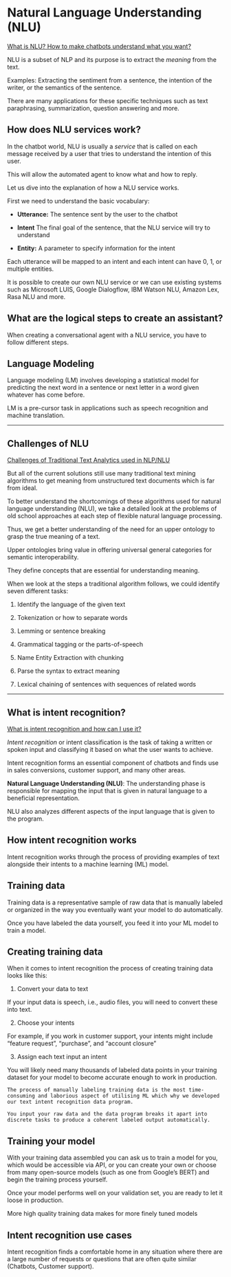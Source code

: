 # Natural Language Understanding (NLU)

[What is NLU? How to make chatbots understand what you want?](https://medium.com/empathic-labs/what-is-nlu-how-to-make-chatbots-understand-what-you-want-cecafff7aa7b)

NLU is a subset of NLP and its purpose is to extract the _meaning_ from the text. 

Examples: Extracting the sentiment from a sentence, the intention of the writer, or the semantics of the sentence. 

There are many applications for these specific techniques such as text paraphrasing, summarization, question answering and more. 


## How does NLU services work?

In the chatbot world, NLU is usually a _service_ that is called on each message received by a user that tries to understand the intention of this user. 

This will allow the automated agent to know what and how to reply. 

Let us dive into the explanation of how a NLU service works. 

First we need to understand the basic vocabulary:

- **Utterance:** The sentence sent by the user to the chatbot

- **Intent** The final goal of the sentence, that the NLU service will try to understand

- **Entity:** A parameter to specify information for the intent

Each utterance will be mapped to an intent and each intent can have 0, 1, or multiple entities. 

It is possible to create our own NLU service or we can use existing systems such as Microsoft LUIS, Google Dialogflow, IBM Watson NLU, Amazon Lex, Rasa NLU and more.

## What are the logical steps to create an assistant?

When creating a conversational agent with a NLU service, you have to follow different steps.

## Language Modeling

Language modeling (LM) involves developing a statistical model for predicting the next word in a sentence or next letter in a word given whatever has come before. 

LM is a pre-cursor task in applications such as speech recognition and machine translation.



----------


## Challenges of NLU

[Challenges of Traditional Text Analytics used in NLP/NLU](https://constkogan.medium.com/challenges-of-traditional-text-analytics-used-in-nlp-nlu-b79904f9f9a9)

But all of the current solutions still use many traditional text mining algorithms to get meaning from unstructured text documents which is far from ideal.

To better understand the shortcomings of these algorithms used for natural language understanding (NLU), we take a detailed look at the problems of old school approaches at each step of flexible natural language processing. 

Thus, we get a better understanding of the need for an upper ontology to grasp the true meaning of a text. 

Upper ontologies bring value in offering universal general categories for semantic interoperability. 

They define concepts that are essential for understanding meaning.

When we look at the steps a traditional algorithm follows, we could identify seven different tasks:

1. Identify the language of the given text

2. Tokenization or how to separate words

3. Lemming or sentence breaking

4. Grammatical tagging or the parts-of-speech

5. Name Entity Extraction with chunking

6. Parse the syntax to extract meaning

7. Lexical chaining of sentences with sequences of related words


----------



## What is intent recognition?

[What is intent recognition and how can I use it?](https://medium.com/mysuperai/what-is-intent-recognition-and-how-can-i-use-it-9ceb35055c4f)

_Intent recognition_ or intent classification is the task of taking a written or spoken input and classifying it based on what the user wants to achieve. 

Intent recognition forms an essential component of chatbots and finds use in sales conversions, customer support, and many other areas.

**Natural Language Understanding (NLU)**: The understanding phase is responsible for mapping the input that is given in natural language to a beneficial representation. 

NLU also analyzes different aspects of the input language that is given to the program.

## How intent recognition works

Intent recognition works through the process of providing examples of text alongside their intents to a machine learning (ML) model.

## Training data

Training data is a representative sample of raw data that is manually labeled or organized in the way you eventually want your model to do automatically. 

Once you have labeled the data yourself, you feed it into your ML model to train a model.

## Creating training data

When it comes to intent recognition the process of creating training data looks like this:

1. Convert your data to text

  If your input data is speech, i.e., audio files, you will need to convert these into text.

2. Choose your intents

  For example, if you work in customer support, your intents might include “feature request”, “purchase”, and “account closure”

3. Assign each text input an intent

  You will likely need many thousands of labeled data points in your training dataset for your model to become accurate enough to work in production.

    The process of manually labeling training data is the most time-consuming and laborious aspect of utilising ML which why we developed our text intent recognition data program. 
    
    You input your raw data and the data program breaks it apart into discrete tasks to produce a coherent labeled output automatically. 
    
## Training your model

With your training data assembled you can ask us to train a model for you, which would be accessible via API, or you can create your own or choose from many open-source models (such as one from Google’s BERT) and begin the training process yourself. 

Once your model performs well on your validation set, you are ready to let it loose in production.

More high quality training data makes for more finely tuned models

## Intent recognition use cases

Intent recognition finds a comfortable home in any situation where there are a large number of requests or questions that are often quite similar (Chatbots, Customer support). 


